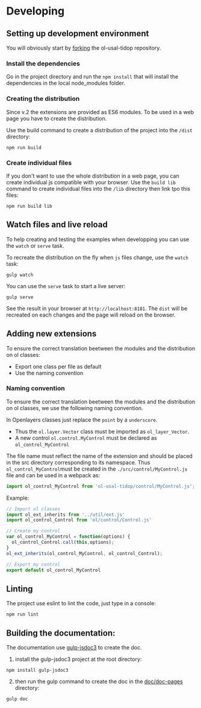 # Developing

## Setting up development environment

You will obviously start by [forking](https://github.com/viglino/ol-usal-tidop/fork) the ol-usal-tidop repository.

### Install the dependencies

Go in the project directory and run the `npm install` that will install the dependencies in the local node_modules folder.

### Creating the distribution

Since v.2 the extensions are provided as ES6 modules. 
To be used in a web page you have to create the distribution.

Use the build command to create a distribution of the project into the `/dist` directory:
````
npm run build
````

### Create individual files

If you don't want to use the whole distribution in a web page, you can create individual js compatible with your browser.
Use the `build lib` command to create individual files into the `/lib` directory then link tpo this files:
````
npm run build lib
````

## Watch files and live reload

To help creating and testing the examples when developping you can use the `watch` or `serve` task. 

To recreate the distribution on the fly when `js` files change, use the `watch` task:
````
gulp watch
````

You can use the `serve` task to start a live server:
````
gulp serve
````
See the result in your browser at `http://localhost:8181`.
The `dist` will be recreated on each changes and the page will reload on the browser. 

## Adding new extensions

To ensure the correct translation beetween the modules and the distribution on ol classes:
- Export one class per file as default
- Use the naming convention

### Naming convention

To ensure the correct translation beetween the modules and the distribution on ol classes, we use the following naming convention.

In Openlayers classes just replace the `point` by a `underscore`.
- Thus the `ol.layer.Vector` class must be imported as `ol_layer_Vector`.
- A new control `ol.control.MyControl` must be declared as `ol_control_MyControl`

The file name must reflect the name of the extension and should be placed in the src directory corresponding to its namespace.
Thus `ol_control_MyControl`must be created in the `./src/control/MyControl.js` file and can be used in a webpack as:
````javascript
import ol_control_MyControl from 'ol-usal-tidop/control/MyControl.js';
````

Example:
````javascript
// Import ol classes
import ol_ext_inherits from '../util/ext.js'
import ol_control_Control from 'ol/control/Control.js'

// Create my control
var ol_control_MyControl = function(options) {
  ol_control_Control.call(this,options);
}
ol_ext_inherits(ol_control_MyControl, ol_control_Control);

// Export my control
export default ol_control_MyControl

````

## Linting 
The project use eslint to lint the code, just type in a console:

````
npm run lint
````

## Building the documentation:

The documentation use [gulp-jsdoc3](https://www.npmjs.com/package/gulp-jsdoc3) to create the doc.

1. install the gulp-jsdoc3 project at the root directory:
````
npm install gulp-jsdoc3
````
2. then run the gulp command to create the doc in the [doc/doc-pages](http://viglino.github.io/ol-usal-tidop/doc/doc-pages/) directory:
````
gulp doc
````


